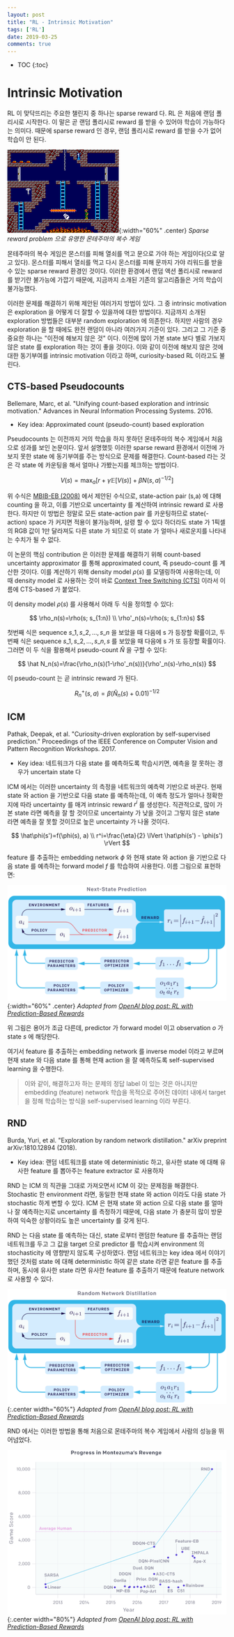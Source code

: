 ```yaml
---
layout: post
title: "RL - Intrinsic Motivation"
tags: ['RL']
date: 2019-03-25
comments: true
---
```


* TOC
{:toc}

# Intrinsic Motivation

RL 이 맞닥뜨리는 주요한 챌린지 중 하나는 sparse reward 다. RL 은 처음에 랜덤 폴리시로 시작한다. 이 말은 곧 랜덤 폴리시로 reward 를 받을 수 있어야 학습이 가능하다는 의미다. 때문에 sparse reward 인 경우, 랜덤 폴리시로 reward 를 받을 수가 없어 학습이 안 된다. 

![montezuma](/assets/rl/hrl-montezuma.png){:width="60%" .center}
*Sparse reward problem 으로 유명한 몬테주마의 복수 게임*

몬테주마의 복수 게임은 몬스터를 피해 열쇠를 먹고 문으로 가야 하는 게임이다(으로 알고 있다). 몬스터를 피해서 열쇠를 먹고 다시 몬스터를 피해 문까지 가야 리워드를 받을 수 있는 sparse reward 환경인 것이다. 이러한 환경에서 랜덤 액션 폴리시로 reward 를 받기란 불가능에 가깝기 때문에, 지금까지 소개된 기존의 알고리즘들은 거의 학습이 불가능했다.

이러한 문제를 해결하기 위해 제안된 여러가지 방법이 있다. 그 중 intrinsic motivation 은 exploration 을 어떻게 더 잘할 수 있을까에 대한 방법이다. 지금까지 소개된 exploration 방법들은 대부분 random exploration 에 의존한다. 하지만 사람의 경우 exploration 을 할 때에도 완전 랜덤이 아니라 여러가지 기준이 있다. 그리고 그 기준 중 중요한 하나는 "이전에 해보지 않은 것" 이다. 이전에 많이 가본 state 보다 별로 가보지 않은 state 를 exploration 하는 것이 좋을 것이다. 이와 같이 이전에 해보지 않은 것에 대한 동기부여를 intrinsic motivation 이라고 하며, curiosity-based RL 이라고도 불린다.

## CTS-based Pseudocounts

Bellemare, Marc, et al. "Unifying count-based exploration and intrinsic motivation." Advances in Neural Information Processing Systems. 2016.

- Key idea: Approximated count (pseudo-count) based exploration

Pseudocounts 는 이전까지 거의 학습을 하지 못하던 몬테주마의 복수 게임에서 처음으로 성과를 보인 논문이다. 앞서 설명했듯 이러한 sparse reward 환경에서 이전에 가보지 못한 state 에 동기부여를 주는 방식으로 문제를 해결한다. Count-based 라는 것은 각 state 에 카운팅을 해서 얼마나 가봤는지를 체크하는 방법이다.

$$
V(s)=\max_a \left[ r + \gamma \mathbb E[V(s)] + \beta N(s,a)^{-1/2} \right]
$$

위 수식은 [MBIB-EB (2008)](https://www.sciencedirect.com/science/article/pii/S0022000008000767) 에서 제안된 수식으로, state-action pair (s,a) 에 대해 counting 을 하고, 이를 기반으로 uncertainty 를 계산하여 intrinsic reward 로 사용한다. 하지만 이 방법은 정말로 모든 state-action pair 를 카운팅하므로 state(-action) space 가 커지면 적용이 불가능하며, 설령 할 수 있다 하더라도 state 가 1픽셀의 RGB 값이 1만 달라져도 다른 state 가 되므로 이 state 가 얼마나 새로운지를 나타내는 수치가 될 수 없다.

이 논문의 핵심 contribution 은 이러한 문제를 해결하기 위해 count-based uncertainty approximator 를 통해 approximated count, 즉 pseudo-count 를 계산한 것이다. 이를 계산하기 위해 density model $\rho(s)$ 를 모델링하여 사용하는데, 이 때 density model 로 사용하는 것이 바로 [Context Tree Switching (CTS)](https://deepmind.com/research/publications/skip-context-tree-switching/) 이라서 이름에 CTS-based 가 붙었다. 

이 density model $\rho(s)$ 를 사용해서 아래 두 식을 정의할 수 있다:

$$
\rho_n(s)=\rho(s; s_{1:n}) \\
\rho'_n(s)=\rho(s; s_{1:n}s)
$$

첫번째 식은 sequence $s\_1, s\_2, ..., s\_n$ 을 보았을 때 다음에 s 가 등장할 확률이고, 두번째 식은 sequence $s\_1, s\_2, ..., s\_n, s$ 를 보았을 때 다음에 s 가 또 등장할 확률이다. 그러면 이 두 식을 활용해서 pseudo-count $\hat N$ 을 구할 수 있다:

$$
\hat N_n(s)=\frac{\rho_n(s)(1-\rho'_n(s))}{\rho'_n(s)-\rho_n(s)}
$$

이 pseudo-count 는 곧 intrinsic reward 가 된다.

$$
R^+_n(s,a)=\beta (\hat N_n(s) + 0.01)^{-1/2}
$$

## ICM

Pathak, Deepak, et al. "Curiosity-driven exploration by self-supervised prediction." Proceedings of the IEEE Conference on Computer Vision and Pattern Recognition Workshops. 2017.

- Key idea: 네트워크가 다음 state 를 예측하도록 학습시키면, 예측을 잘 못하는 경우가 uncertain state 다

ICM 에서는 이러한 uncertainty 의 측정을 네트워크의 예측력 기반으로 바꾼다. 현재 state 와 action 을 기반으로 다음 state 를 예측하는데, 이 예측 정도가 얼마나 정확한지에 따라 uncertainty 를 매겨 intrinsic reward $r^i$ 를 생성한다. 직관적으로, 많이 가본 state 라면 예측을 잘 할 것이므로 uncertainty 가 낮을 것이고 그렇지 않은 state 라면 예측을 잘 못할 것이므로 높은 uncertainty 가 나올 것이다.

$$
\hat\phi(s')=f(\phi(s), a)  \\
r^i=\frac{\eta}{2} \lVert \hat\phi(s') - \phi(s') \rVert
$$

feature 를 추출하는 embedding network $\phi$ 와 현재 state 와 action 을 기반으로 다음 state 를 예측하는 forward model $f$ 를 학습하여 사용한다. 이름 그림으로 표현하면:

![icm-architecture](/assets/rl/intrinsic-icm-arch.png){:width="60%" .center}
*Adapted from [OpenAI blog post: RL with
Prediction-Based Rewards](https://openai.com/blog/reinforcement-learning-with-prediction-based-rewards/)*

위 그림은 용어가 조금 다른데, predictor 가 forward model 이고 observation $o$ 가 state $s$ 에 해당한다.

여기서 feature 를 추출하는 embedding network 를 inverse model 이라고 부르며 현재 state 와 다음 state 를 통해 현재 action 을 잘 예측하도록 self-supervised learning 을 수행한다.

> 이와 같이, 해결하고자 하는 문제의 정답 label 이 있는 것은 아니지만 embedding (feature) network 학습을 목적으로 주어진 데이터 내에서 target 을 정해 학습하는 방식을 self-supervised learning 이라 부른다.

## RND

Burda, Yuri, et al. "Exploration by random network distillation." arXiv preprint arXiv:1810.12894 (2018).

- Key idea: 랜덤 네트워크를 state 에 deterministic 하고, 유사한 state 에 대해 유사한 feature 를 뽑아주는 feature extractor 로 사용하자

RND 는 ICM 의 직관을 그대로 가져오면서 ICM 이 갖는 문제점을 해결한다. Stochastic 한 environment 라면, 동일한 현재 state 와 action 이라도 다음 state 가 stochastic 하게 변할 수 있다. ICM 은 현재 state 와 action 으로 다음 state 를 얼마나 잘 예측하는지로 uncertainty 를 측정하기 때문에, 다음 state 가 충분히 많이 방문하여 익숙한 상황이라도 높은 uncertainty 를 갖게 된다.

RND 는 다음 state 를 예측하는 대신, state 로부터 랜덤한 feature 를 추출하는 랜덤 네트워크를 두고 그 값을 target 으로 predictor 를 학습시켜 environment 의 stochasticity 에 영향받지 않도록 구성하였다. 랜덤 네트워크는 key idea 에서 이야기했던 것처럼 state 에 대해 deterministic 하여 같은 state 라면 같은 feature 를 추출하며, 동시에 유사한 state 라면 유사한 feature 를 추출하기 때문에 feature network 로 사용할 수 있다.

![rnd-architecture](/assets/rl/intrinsic-rnd-arch.png){:.center width="60%"}
*Adapted from [OpenAI blog post: RL with
Prediction-Based Rewards](https://openai.com/blog/reinforcement-learning-with-prediction-based-rewards/)*

RND 에서는 이러한 방법을 통해 처음으로 몬테주마의 복수 게임에서 사람의 성능을 뛰어넘었다.

![rnd-score](/assets/rl/intrinsic-rnd-montezuma-score.png){:.center width="80%"}
*Adapted from [OpenAI blog post: RL with
Prediction-Based Rewards](https://openai.com/blog/reinforcement-learning-with-prediction-based-rewards/)*